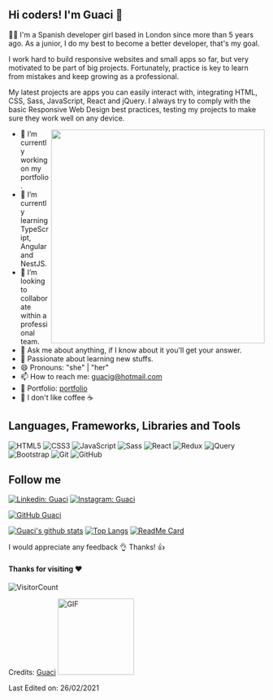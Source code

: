 ## Hi coders! I'm Guaci 👋

👩‍💻 I'm a Spanish developer girl based in London since more than 5 years ago. As a junior, I do my best to become a better developer, that's my goal.

I work hard to build responsive websites and small apps so far, but very motivated to be part of big projects. Fortunately, practice is key to learn from mistakes and keep growing as a professional.

My latest projects are apps you can easily interact with, integrating HTML, CSS, Sass, JavaScript, React and jQuery. I always try to comply with the basic Responsive Web Design best practices, testing my projects to make sure they work well on any device.

<img align='right' src="https://res.cloudinary.com/drpcjt13x/image/upload/v1606815658/Profile/independent-student_vewx3m.jpg" width="420">

- 🔭 I’m currently working on my portfolio.
- 🌱 I’m currently learning TypeScript, Angular and NestJS. 
- 👯 I’m looking to collaborate within a professional team.
- 💬 Ask me about anything, if I know about it you'll get your answer.
- 🥰 Passionate about learning new stuffs.
- 😄 Pronouns: "she" | "her"
- 📫 How to reach me: guacig@hotmail.com
- 📝 Portfolio: [portfolio](https://guacig.github.io/)
- 🙈 I don't like coffee ☕


## Languages, Frameworks, Libraries and Tools

![HTML5](https://img.shields.io/badge/-HTML5-black?style=flat-square&logo=html5&logoColor=E34F26)
![CSS3](https://img.shields.io/badge/-CSS3-black?style=flat-square&logo=css3&logoColor=1572B6)
![JavaScript](https://img.shields.io/badge/-JavaScript-black?style=flat-square&logo=javascript)
![Sass](https://img.shields.io/badge/-Sass-black?style=flat-square&logo=sass&logoColor=f252a2)
![React](https://img.shields.io/badge/-React-black?style=flat-square&logo=react)
![Redux](https://img.shields.io/badge/-Redux-black?style=flat-square&logo=redux&logoColor=8946d6)
![jQuery](https://img.shields.io/badge/-jQuery-black?style=flat-square&logo=jquery&logoColor=1572B6)
![Bootstrap](https://img.shields.io/badge/-Bootstrap-black?style=flat-square&logo=bootstrap&logoColor=751aff)
![Git](https://img.shields.io/badge/-Git-black?style=flat-square&logo=git)
![GitHub](https://img.shields.io/badge/-GitHub-181717?style=flat-square&logo=github)


## Follow me
[![Linkedin: Guaci](https://img.shields.io/badge/-GuaciGutierrez-blue?style=flat-square&logo=Linkedin&logoColor=white&link=https://www.linkedin.com/in/guacimaragutierrez/)](https://www.linkedin.com/in/guacimaragutierrez/)
[![Instagram: Guaci](https://img.shields.io/badge/-GuaciGutierrez-blue?style=flat-square&logo=Instagram&logoColor=white&link=https://www.instagram.com/guacigm/)](https://www.instagram.com/guacigm/)


[![GitHub Guaci](https://img.shields.io/github/followers/GuaciG?label=follow&style=social)](http://github.com/GuaciG)



[![Guaci's github stats](https://github-readme-stats.vercel.app/api?username=GuaciG&theme=radical&show_icons=true)](https://github.com/GuaciG/github-readme-stats)
[![Top Langs](https://github-readme-stats.vercel.app/api/top-langs/?username=GuaciG&layout=compact&theme=radical)](https://github.com/GuaciG/github-readme-stats)
[![ReadMe Card](https://github-readme-stats.vercel.app/api/pin/?username=GuaciG&repo=GuaciG.github.io&theme=radical)](https://github.com/GuaciG/GuaciG.github.io)

I would appreciate any feedback 👌  Thanks! 👍

#### Thanks for visiting :heart:
![VisitorCount](https://profile-counter.glitch.me/GuaciG/count.svg)

Credits: [Guaci](https://github.com/GuaciG)
<img alt="GIF" src="https://media.giphy.com/media/Wj7lNjMNDxSmc/giphy.gif" width="150" height="auto"/>

Last Edited on: 26/02/2021



<!--
**GuaciG/GuaciG** is a ✨ _special_ ✨ repository because its `README.md` (this file) appears on your GitHub profile.

Here are some ideas to get you started:

- 🔭 I’m currently working on ...
- 🌱 I’m currently learning ...
- 👯 I’m looking to collaborate on ...
- 🤔 I’m looking for help with ...
- 💬 Ask me about ...
- 📫 How to reach me: ...
- 😄 Pronouns: "she" | "her"
- ⚡ Fun fact: ...
-->
